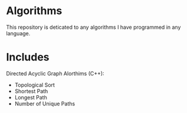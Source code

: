 # Algorithms
This repository is deticated to any algorithms I have programmed in any language.

# Includes
Directed Acyclic Graph Alorthims (C++):
 - Topological Sort
 - Shortest Path
 - Longest Path
 - Number of Unique Paths
